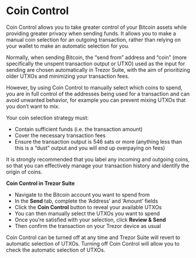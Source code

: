 # Coin Control

Coin Control allows you to take greater control of your Bitcoin assets while providing greater privacy when sending funds. It allows you to make a manual coin selection for an outgoing transaction, rather than relying on your wallet to make an automatic selection for you.

Normally, when sending Bitcoin, the “send from” address and “coin” (more specifically the unspent transaction output or UTXO) used as the input for sending are chosen automatically in Trezor Suite, with the aim of prioritizing older UTXOs and minimizing your transaction fees.

However, by using Coin Control to manually select which coins to spend, you are in full control of the addresses being used for a transaction and can avoid unwanted behavior, for example you can prevent mixing UTXOs that you don’t want to mix.

Your coin selection strategy must:

* Contain sufficient funds (i.e. the transaction amount)
* Cover the necessary transaction fees
* Ensure the transaction output is 546 sats or more (anything less than this is a “dust” output and you will end up overpaying on fees)

It is strongly recommended that you label any incoming and outgoing coins, so that you can effectively manage your transaction history and identify the origin of coins.

**Coin Control in Trezor Suite**

* Navigate to the Bitcoin account you want to spend from
* In the **Send** tab, complete the ‘Address’ and ‘Amount’ fields
* Click the **Coin Control** button to reveal your available UTXOs
* You can then manually select the UTXOs you want to spend
* Once you’re satisfied with your selection, click **Review & Send**
* Then confirm the transaction on your Trezor device as usual

Coin Control can be turned off at any time and Trezor Suite will revert to automatic selection of UTXOs. Turning off Coin Control will allow you to check the automatic selection of UTXOs.
